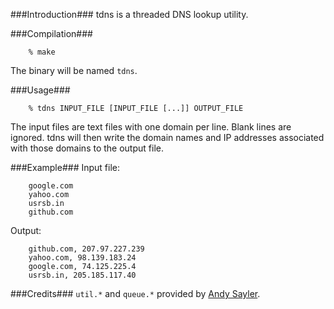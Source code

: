 ###Introduction###
tdns is a threaded DNS lookup utility.

###Compilation###
```
    % make
```
The binary will be named `tdns`.

###Usage###
```
    % tdns INPUT_FILE [INPUT_FILE [...]] OUTPUT_FILE
```
The input files are text files with one domain per line. Blank lines are ignored.
tdns will then write the domain names and IP addresses associated with those domains to the output file.

###Example###
Input file:

```
    google.com
    yahoo.com
    usrsb.in
    github.com
```

Output:

```
    github.com, 207.97.227.239
    yahoo.com, 98.139.183.24
    google.com, 74.125.225.4
    usrsb.in, 205.185.117.40
```

###Credits###
`util.*` and `queue.*` provided by [Andy Sayler](https://github.com/asayler/CU-CS3753-2012-PA2).
